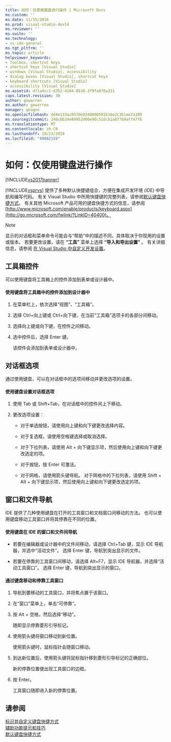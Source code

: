 ```yaml
---
title: 如何：仅使用键盘进行操作 | Microsoft Docs
ms.custom: ''
ms.date: 11/15/2016
ms.prod: visual-studio-dev14
ms.reviewer: ''
ms.suite: ''
ms.technology:
- vs-ide-general
ms.tgt_pltfrm: ''
ms.topic: article
helpviewer_keywords:
- Toolbox, shortcut keys
- shortcut keys [Visual Studio]
- windows [Visual Studio], accessibility
- dialog boxes [Visual Studio], shortcut keys
- keyboard shortcuts [Visual Studio]
- accessibility [Visual Studio]
ms.assetid: d71a4cc1-d352-4164-8538-3f9fa070a331
caps.latest.revision: 30
author: gewarren
ms.author: gewarren
manager: ghogen
ms.openlocfilehash: dd4e133ac057de9340900501b16e2c3b1ee7a388
ms.sourcegitcommit: 240c8b34e80952d00e90c52dcb1a077b9aff47f6
ms.translationtype: MT
ms.contentlocale: zh-CN
ms.lasthandoff: 10/23/2018
ms.locfileid: "49862159"
---
```

# <a name="how-to-use-the-keyboard-exclusively"></a>如何：仅使用键盘进行操作
[!INCLUDE[vs2017banner](../../includes/vs2017banner.md)]

  
[!INCLUDE[vsprvs](../../includes/vsprvs-md.md)] 提供了多种默认快捷键组合，方便在集成开发环境 (IDE) 中导航和编写代码。 有关 Visual Studio 中所用快捷键的完整列表，请参阅[默认键盘快捷方式](../../ide/default-keyboard-shortcuts-in-visual-studio.md)。 有关其他 Microsoft 产品可用的键盘快捷方式的信息，请参阅 [http://www.microsoft.com/enable/products/keyboard.aspx](http://go.microsoft.com/fwlink/?LinkID=40400)。  
  
> [!NOTE]
>  显示的对话框和菜单命令可能会与“帮助”中的描述不同，具体取决于你现用的设置或版本。 若要更改设置，请在 **“工具”** 菜单上选择 **“导入和导出设置”** 。 有关详细信息，请参阅 [在 Visual Studio 中自定义开发设置](http://msdn.microsoft.com/en-us/22c4debb-4e31-47a8-8f19-16f328d7dcd3)。  
  
## <a name="toolbox-controls"></a>工具箱控件  
 可以使用键盘将工具箱上的控件添加到表单或设计器中。  
  
#### <a name="to-add-controls-from-the-toolbox-to-a-designer-from-the-keyboard"></a>使用键盘将工具箱中的控件添加到设计器中  
  
1. 在菜单栏上，依次选择“视图”、“工具箱”。  
  
2. 选择 Ctrl+向上键或 Ctrl+向下键，在当前“工具箱”选项卡的各部分间移动。  
  
3. 选择向上键或向下键，在控件之间移动。  
  
4. 选中控件后，选择 Enter 键。  
  
   该控件会添加到表单或设计器中。  
  
## <a name="dialog-box-options"></a>对话框选项  
 通过使用键盘，可以在对话框中的选项间移动并更改选项的设置。  
  
#### <a name="to-set-dialog-box-options-from-the-keyboard"></a>使用键盘设置对话框选项  
  
1.  使用 Tab 或 Shift+Tab，在对话框中的控件间上下移动。  
  
2.  更改选项设置：  
  
    -   对于单选按钮，请使用向上键和向下键更改选择内容。  
  
    -   对于复选框，请使用空格键选择或取消选择。  
  
    -   对于下拉列表，请使用 Alt + 向下键显示项，然后使用向上键和向下键更改选定的项。  
  
    -   对于按钮，按 Enter 可激活。  
  
    -   对于网格，请使用箭头键导航。 对于网格中的下拉列表，请使用 Shift + Alt + 向下键显示项，然后使用向上键和向下键更改选定的项。  
  
## <a name="window-and-file-navigation"></a>窗口和文件导航  
 IDE 提供了几种使用键盘在打开的工具窗口和文档窗口间移动的方法。 也可以使用键盘移动工具窗口并将其停靠在不同的位置。  
  
#### <a name="to-navigate-among-windows-and-files-in-the-ide-from-the-keyboard"></a>使用键盘在 IDE 的窗口和文件间导航  
  
-   若要在编辑器或设计器中的文件间移动，请选择 Ctrl+Tab 键，显示 IDE 导航器，并选中“活动文件”。 选择 Enter 键，导航到突出显示的文件。  
  
-   若要在停靠的工具窗口间移动，请选择 Alt+F7，显示 IDE 导航器，并选择“活动工具窗口”。 选择 Enter 键，导航到突出显示的窗口。  
  
#### <a name="to-move-and-dock-tool-windows-from-the-keyboard"></a>通过键盘移动和停靠工具窗口  
  
1.  导航到要移动的工具窗口，并将焦点置于该窗口。  
  
2.  在“窗口”菜单上，单击“可停靠”。  
  
3.  按 Alt + 空格，然后选择“移动”。  
  
     随即显示停靠菱形引导标记。  
  
4.  使用箭头键将窗口移动到新位置。  
  
     使用箭头键时，鼠标指针会随窗口移动。  
  
5.  到达新位置后，使用箭头键将鼠标指针移到菱形引导标记的正确部位。  
  
     新的停靠位置便出现工具窗口的边框。  
  
6.  按 Enter。  
  
     工具窗口随即进入新的停靠位置。  
  
## <a name="see-also"></a>请参阅  
 [标识并自定义键盘快捷方式](../../ide/identifying-and-customizing-keyboard-shortcuts-in-visual-studio.md)   
 [辅助功能提示和技巧](../../ide/reference/accessibility-tips-and-tricks.md)   
 [默认键盘快捷方式](../../ide/default-keyboard-shortcuts-in-visual-studio.md)



